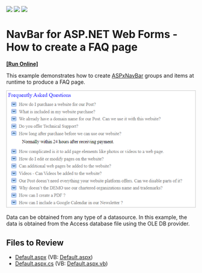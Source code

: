 <!-- default badges list -->
![](https://img.shields.io/endpoint?url=https://codecentral.devexpress.com/api/v1/VersionRange/128564068/13.2.5%2B)
[![](https://img.shields.io/badge/Open_in_DevExpress_Support_Center-FF7200?style=flat-square&logo=DevExpress&logoColor=white)](https://supportcenter.devexpress.com/ticket/details/E2342)
[![](https://img.shields.io/badge/📖_How_to_use_DevExpress_Examples-e9f6fc?style=flat-square)](https://docs.devexpress.com/GeneralInformation/403183)
<!-- default badges end -->
<!-- default file list -->

# NavBar for ASP.NET Web Forms - How to create a FAQ page
<!-- run online -->
**[[Run Online]](https://codecentral.devexpress.com/e2342/)**
<!-- run online end -->

This example demonstrates how to create [ASPxNavBar](https://docs.devexpress.com/AspNet/DevExpress.Web.ASPxNavBar) groups and items at runtime to produce a FAQ page. 

![](navbar-faq.png)

Data can be obtained from any type of a datasource. In this example, the data is obtained from the Access database file using the OLE DB provider.

## Files to Review

* [Default.aspx](./CS/Default.aspx) (VB: [Default.aspx](./VB/Default.aspx))
* [Default.aspx.cs](./CS/Default.aspx.cs) (VB: [Default.aspx.vb](./VB/Default.aspx.vb))
